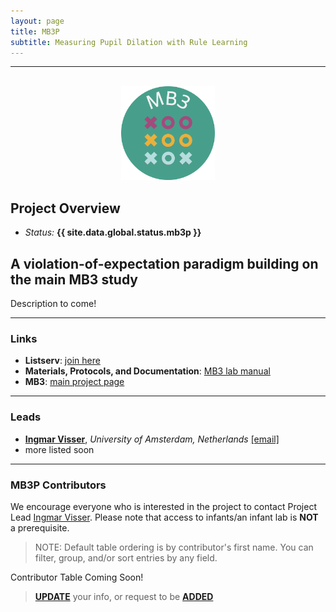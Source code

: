 ```yaml
---
layout: page
title: MB3P
subtitle: Measuring Pupil Dilation with Rule Learning
---
```


***

<div class="container">
  <div class="row justify-content-around">
    <div class="col-lg-4" align="center">
      <br>
      <img src="/assets/img/MB3_logo.png" width="150">
    </div>
    <div class="col-lg-8" align="left">
      <h2>Project Overview</h2>
      <ul>
        <li><i>Status:</i> <b>{{ site.data.global.status.mb3p }}</b></li>
      </ul>
    </div>
  </div>
</div>


## A violation-of-expectation paradigm building on the main MB3 study

<p>Description to come!</p>





***
### Links
* **Listserv**: [join here](https://groups.google.com/a/manybabies.org/g/mb3p-list)
* **Materials, Protocols, and Documentation**: <a href="https://docs.google.com/document/d/1b-ZaJpbVzvN_fUApXlZkZiT9jxGUYRhHbAC1qOucufo/edit?usp=sharing" target="_blank">MB3 lab manual</a>
* **MB3**: [main project page]({{site.baseurl}}/MB3/)


***
### Leads
* [**Ingmar Visser**](https://www.uva.nl/profiel/v/i/i.visser/i.visser.html?cb), *University of Amsterdam, Netherlands* [[email]](mailto:i.visser@uva.nl) 
* more listed soon


***
### MB3P Contributors

We encourage everyone who is interested in the project to contact Project Lead [Ingmar Visser](mailto:i.visser@uva.nl). Please note that access to infants/an infant lab is **NOT** a prerequisite.

> NOTE: Default table ordering is by contributor's first name. You can filter, group, and/or sort entries by any field.

Contributor Table Coming Soon!

> <a href="https://airtable.com/appRoqMKzcK3NsXt4/shrBx1vEakEkyeYbg" target="_blank"><b>UPDATE</b></a> your info, or request to be <a href="https://airtable.com/appRoqMKzcK3NsXt4/shrglw1TM1HxDfbYG" target="_blank"><b>ADDED</b></a>


<!-- ### Publications -->

